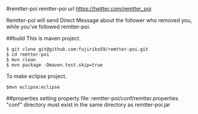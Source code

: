 #remtter-poi
remtter-poi url
https://twitter.com/remtter_poi

Remtter-poi will send Direct Message about the follower who removed you, while you've followed remtter-poi.

##build
This is maven project.

    $ git clone git@github.com:fujiriko59/remtter-poi.git
    $ cd remtter-poi
    $ mvn clean
    $ mvn package -Dmaven.test.skip=true

To make eclipse project.

    $mvn eclipse:eclipse

##properties setting
property file: remtter-poi/conf/remtter.properties<br>
"conf" directory must exist in the same directory as remtter-poi.jar
